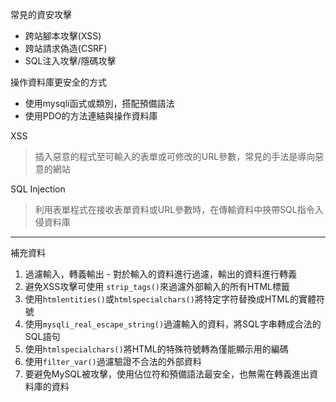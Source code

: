 常見的資安攻擊
* 跨站腳本攻擊(XSS)
* 跨站請求偽造(CSRF)
* SQL注入攻擊/隱碼攻擊

操作資料庫更安全的方式
* 使用mysqli函式或類別，搭配預備語法
* 使用PDO的方法連結與操作資料庫

XSS
>插入惡意的程式至可輸入的表單或可修改的URL參數，常見的手法是導向惡意的網站

SQL Injection
>利用表單程式在接收表單資料或URL參數時，在傳輸資料中挾帶SQL指令入侵資料庫

***

補充資料

1. 過濾輸入，轉義輸出 - 對於輸入的資料進行過濾，輸出的資料進行轉義
2. 避免XSS攻擊可使用 `strip_tags()`來過濾外部輸入的所有HTML標籤
3. 使用`htmlentities()`或`htmlspecialchars()`將特定字符替換成HTML的實體符號
4. 使用`mysqli_real_escape_string()`過濾輸入的資料，將SQL字串轉成合法的SQL語句
5. 使用`htmlspecialchars()`將HTML的特殊符號轉為僅能顯示用的編碼
6. 使用`filter_var()`過濾驗證不合法的外部資料
7. 要避免MySQL被攻擊，使用佔位符和預備語法最安全，也無需在轉義進出資料庫的資料

